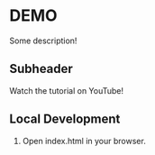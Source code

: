 # DEMO

Some description!

## Subheader

Watch the tutorial on YouTube!

## Local Development

1. Open index.html in your browser.